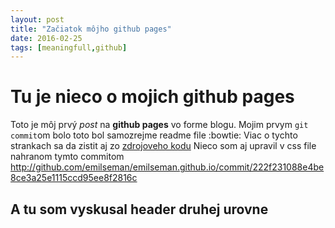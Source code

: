 ```yaml
---
layout: post
title: "Začiatok môjho github pages"
date: 2016-02-25
tags: [meaningfull,github]
---
```

# Tu je nieco o mojich github pages
Toto je môj prvý _post_ na **github pages** vo forme blogu.
Mojim prvym `git commit`om bolo toto bol samozrejme readme file :bowtie:
Viac o tychto strankach sa da zistit aj zo [zdrojoveho kodu](https://github.com/emilseman/emilseman.github.io/)
Nieco som aj upravil v css file nahranom tymto commitom http://github.com/emilseman/emilseman.github.io/commit/222f231088e4be8ce3a25e1115ccd95ee8f2816c

## A tu som vyskusal header druhej urovne
